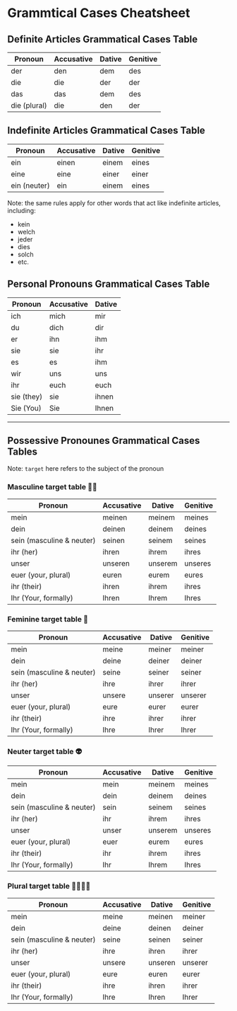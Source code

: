 # Grammtical Cases Cheatsheet

## Definite Articles Grammatical Cases Table

| Pronoun      | Accusative | Dative | Genitive |
| ------------ | ---------- | ------ | -------- |
| der          | den        | dem    | des      |
| die          | die        | der    | der      |
| das          | das        | dem    | des      |
| die (plural) | die        | den    | der      |

## Indefinite Articles Grammatical Cases Table

| Pronoun      | Accusative | Dative | Genitive |
| ------------ | ---------- | ------ | -------- |
| ein          | einen      | einem  | eines    |
| eine         | eine       | einer  | einer    |
| ein (neuter) | ein        | einem  | eines    |

Note: the same rules apply for other words that act like indefinite articles, including:

- kein
- welch
- jeder
- dies
- solch
- etc.

## Personal Pronouns Grammatical Cases Table

| Pronoun    | Accusative | Dative |
| ---------- | ---------- | ------ |
| ich        | mich       | mir    |
| du         | dich       | dir    |
| er         | ihn        | ihm    |
| sie        | sie        | ihr    |
| es         | es         | ihm    |
| wir        | uns        | uns    |
| ihr        | euch       | euch   |
| sie (they) | sie        | ihnen  |
| Sie (You)  | Sie        | Ihnen  |

---

## Possessive Pronounes Grammatical Cases Tables

Note: `target` here refers to the subject of the pronoun

### Masculine target table 🧔‍♂️

| Pronoun                   | Accusative | Dative  | Genitive |
| ------------------------- | ---------- | ------- | -------- |
| mein                      | meinen     | meinem  | meines   |
| dein                      | deinen     | deinem  | deines   |
| sein (masculine & neuter) | seinen     | seinem  | seines   |
| ihr (her)                 | ihren      | ihrem   | ihres    |
| unser                     | unseren    | unserem | unseres  |
| euer (your, plural)       | euren      | eurem   | eures    |
| ihr (their)               | ihren      | ihrem   | ihres    |
| Ihr (Your, formally)      | Ihren      | Ihrem   | Ihres    |

### Feminine target table 👩

| Pronoun                   | Accusative | Dative  | Genitive |
| ------------------------- | ---------- | ------- | -------- |
| mein                      | meine      | meiner  | meiner   |
| dein                      | deine      | deiner  | deiner   |
| sein (masculine & neuter) | seine      | seiner  | seiner   |
| ihr (her)                 | ihre       | ihrer   | ihrer    |
| unser                     | unsere     | unserer | unserer  |
| euer (your, plural)       | eure       | eurer   | eurer    |
| ihr (their)               | ihre       | ihrer   | ihrer    |
| Ihr (Your, formally)      | Ihre       | Ihrer   | Ihrer    |

### Neuter target table 👽

| Pronoun                   | Accusative | Dative  | Genitive |
| ------------------------- | ---------- | ------- | -------- |
| mein                      | mein       | meinem  | meines   |
| dein                      | dein       | deinem  | deines   |
| sein (masculine & neuter) | sein       | seinem  | seines   |
| ihr (her)                 | ihr        | ihrem   | ihres    |
| unser                     | unser      | unserem | unseres  |
| euer (your, plural)       | euer       | eurem   | eures    |
| ihr (their)               | ihr        | ihrem   | ihres    |
| Ihr (Your, formally)      | Ihr        | Ihrem   | Ihres    |

### Plural target table 👨‍👩‍👦‍👦

| Pronoun                   | Accusative | Dative  | Genitive |
| ------------------------- | ---------- | ------- | -------- |
| mein                      | meine      | meinen  | meiner   |
| dein                      | deine      | deinen  | deiner   |
| sein (masculine & neuter) | seine      | seinen  | seiner   |
| ihr (her)                 | ihre       | ihren   | ihrer    |
| unser                     | unsere     | unseren | unserer  |
| euer (your, plural)       | eure       | euren   | eurer    |
| ihr (their)               | ihre       | ihren   | ihrer    |
| Ihr (Your, formally)      | Ihre       | Ihren   | Ihrer    |

